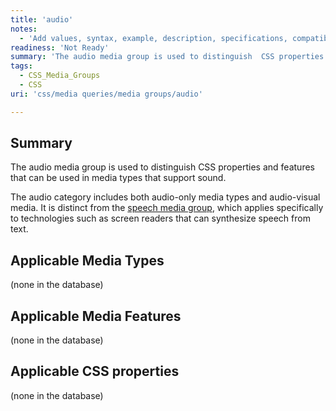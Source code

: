 ```yaml
---
title: 'audio'
notes:
  - 'Add values, syntax, example, description, specifications, compatibility.'
readiness: 'Not Ready'
summary: 'The audio media group is used to distinguish  CSS properties and features that can be used in media types that support sound.'
tags:
  - CSS_Media_Groups
  - CSS
uri: 'css/media queries/media groups/audio'

---
```

## Summary

The audio media group is used to distinguish CSS properties and features that can be used in media types that support sound.

The audio category includes both audio-only media types and audio-visual media. It is distinct from the [speech media group](/css/media_queries/media_groups/speech), which applies specifically to technologies such as screen readers that can synthesize speech from text.

## Applicable Media Types

(none in the database)

## Applicable Media Features

(none in the database)

## Applicable CSS properties

(none in the database)

